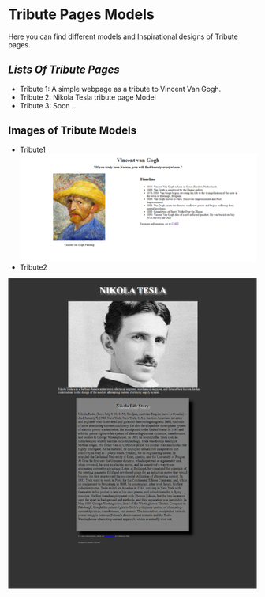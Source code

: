 # Tribute Pages Models
Here you can find different models and Inspirational designs of Tribute pages.
## _Lists Of Tribute Pages_

- Tribute 1: A simple webpage as a tribute to Vincent Van Gogh.
- Tribute 2: Nikola Tesla tribute page Model
- Tribute 3: Soon ..

## Images of Tribute Models

- Tribute1
![N|Solid](https://github.com/Mqueen15/HTML-and-CSS-projects/blob/master/Tribute%20Pages/Tribute1.png?raw=true)
- Tribute2

![N|Solid](https://github.com/Mqueen15/HTML-and-CSS-projects/blob/master/Tribute%20Pages/Tribute2.png?raw=true)

